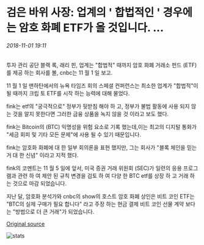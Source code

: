 # 검은 바위 사장: 업계의 ' 합법적인 ' 경우에는 암호 화폐 ETF가 올 것입니다. ...

###### 2018-11-01 19:11

투자 관리 공단 블랙 록, 래리 핀, 업계는 "합법적" 때까지 암호 화폐 거래소 펀드 (ETF)를 제공 하는 회사를 볼, cnbc는 11 월 1 일 보고.

11 월 1 일 맨하탄에서의 뉴욕 타임즈 회의 스페셜 컨퍼런스는 최소한 업계가 "합법적"이 될 때까지 크립 토 ETF를 시작 하는 능력에 대해 물었다.

fink는 etf의 "궁극적으로" 정부가 뒷받침 해야 하 고, 정부가 불법 활동에 사용 되지 않는 것을 알지 못한다면 그러한 금융 상품을 녹지 않을 것 이라고 보도 했다.

fink는 Bitcoin의 (BTC) 익명성을 위험 요소로 기록 했는데,이는 최고의 디지털 통화가 "세금 회피 및 기타 모든 문제"에 사용 될 수 있기 때문입니다.

fink는 암호화 화폐에 대 한 일부 회의론을 표현 했지만, 그는 회사가 "블록 체인을 믿는 거 대 한 신념" 이라고 지적 했다.

fink의 코멘트는 11 월 5 일에 앞서, 미국 증권 거래 위원회 (SEC)가 일련의 응용 프로그램과 관련 하 여 제안 된 규칙 변경을 검토 하 여 다양 한 BTC etf를 상장 하 고 거래 하는 것으로 마감 되었습니다.

지난 달, 암호화 분석가와 cnbc의 show의 호스트 암호 화폐 상인은 비트 코인 ETF는 "BTC의 실제 구매가 필요 합니다" 라고 주장 하는 현금 결제 비트 코인 선물 계약 보다는 "방법으로 더 큰 거래"가 되었습니다.

[Original source](https://cointelegraph.com/news/blackrock-ceo-crypto-etf-will-come-when-industry-is-legitimate)

![stats](https://c.statcounter.com/11760860/0/a89fa40b/1/ "stats")
